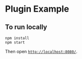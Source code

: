 # Plugin Example

## To run locally

```
npm install
npm start
```

Then open [`http://localhost:8080/`](http://localhost:8080/).
